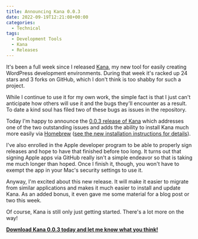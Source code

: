 ```yaml
---
title: Announcing Kana 0.0.3
date: 2022-09-19T12:21:08+00:00
categories:
  - Technical
tags:
  - Development Tools
  - Kana
  - Releases
---
```


It's been a full week since I released [Kana][1], my new tool for easily creating WordPress development environments. During that week it's racked up 24 stars and 3 forks on GitHub, which I don't think is too shabby for such a project.

While I continue to use it for my own work, the simple fact is that I just can't anticipate how others will use it and the bugs they'll encounter as a result. To date a kind soul has filed two of these bugs as issues in the repository.

Today I'm happy to announce the [0.0.3 release of Kana][2] which addresses one of the two outstanding issues and adds the ability to install Kana much more easily via [Homebrew][3] ([see the new installation instructions for details][4]).

I've also enrolled in the Apple developer program to be able to properly sign releases and hope to have that finished before too long. It turns out that signing Apple apps via GitHub really isn't a simple endeavor so that is taking me much longer than hoped. Once I finish it, though, you won't have to exempt the app in your Mac's security settings to use it.

Anyway, I'm excited about this new release. It will make it easier to migrate from similar applications and makes it much easier to install and update Kana. As an added bonus, it even gave me some material for a blog post or two this week.

Of course, Kana is still only just getting started. There's a lot more on the way!

**[Download Kana 0.0.3 today and let me know what you think!][2]**

 [1]: https://github.com/ChrisWiegman/kana/
 [2]: https://github.com/ChrisWiegman/kana/releases
 [3]: https://brew.sh/
 [4]: https://github.com/ChrisWiegman/kana#install-from-homebrew